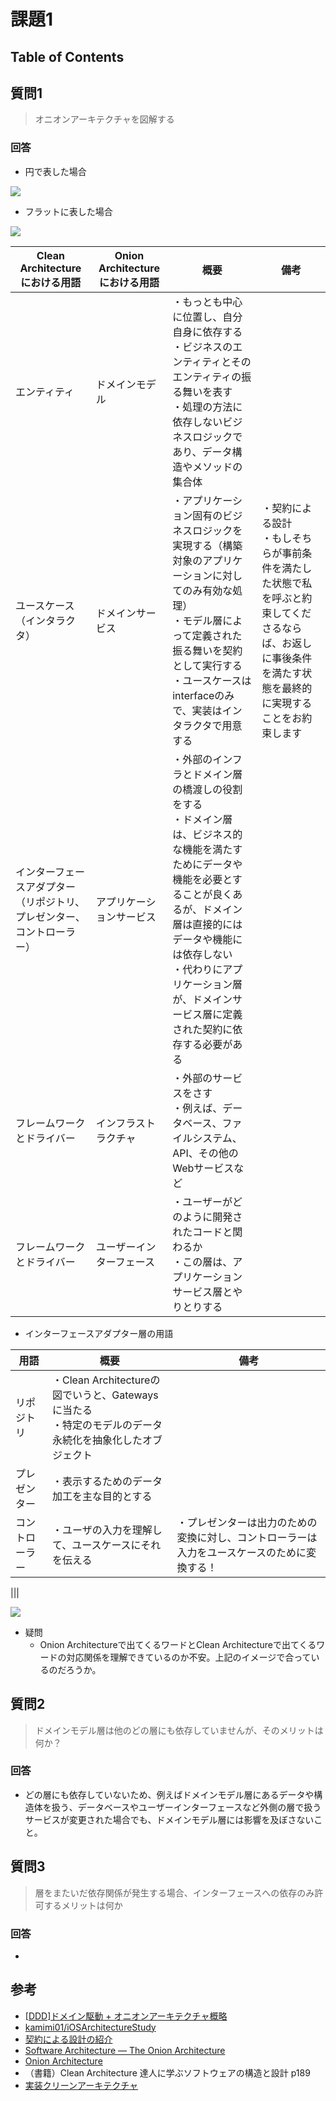 # 課題1

## Table of Contents
<!-- START doctoc -->
<!-- END doctoc -->

## 質問1

> オニオンアーキテクチャを図解する

### 回答

- 円で表した場合

![](https://qiita-user-contents.imgix.net/https%3A%2F%2Fqiita-image-store.s3.amazonaws.com%2F0%2F30489%2F1a309b15-d1d9-0829-8456-92ab11ba50cb.png?ixlib=rb-4.0.0&auto=format&gif-q=60&q=75&w=1400&fit=max&s=7fb4b2a1ee84d70072be21e328f422d4)

- フラットに表した場合

![](https://qiita-user-contents.imgix.net/https%3A%2F%2Fqiita-image-store.s3.amazonaws.com%2F0%2F30489%2F817fe669-7e30-6e8c-e48a-f4098b05d94e.png?ixlib=rb-4.0.0&auto=format&gif-q=60&q=75&w=1400&fit=max&s=c95b85b8c0986f9bc59de5d4db42646d)


|Clean Architectureにおける用語|Onion Architectureにおける用語|概要|備考|
|----------------|---------------|------------------------|------------|
|エンティティ|ドメインモデル|・もっとも中心に位置し、自分自身に依存する <br>・ビジネスのエンティティとそのエンティティの振る舞いを表す<br>・処理の方法に依存しないビジネスロジックであり、データ構造やメソッドの集合体||
|ユースケース（インタラクタ）|ドメインサービス|・アプリケーション固有のビジネスロジックを実現する（構築対象のアプリケーションに対してのみ有効な処理）<br>・モデル層によって定義された振る舞いを契約として実行する<br>・ユースケースはinterfaceのみで、実装はインタラクタで用意する|・契約による設計 <br>・もしそちらが事前条件を満たした状態で私を呼ぶと約束してくださるならば、お返しに事後条件を満たす状態を最終的に実現することをお約束します|
|インターフェースアダプター<br>（リポジトリ、プレゼンター、コントローラー）|アプリケーションサービス|・外部のインフラとドメイン層の橋渡しの役割をする <br>・ドメイン層は、ビジネス的な機能を満たすためにデータや機能を必要とすることが良くあるが、ドメイン層は直接的にはデータや機能には依存しない <br>・代わりにアプリケーション層が、ドメインサービス層に定義された契約に依存する必要がある||
|フレームワークとドライバー|インフラストラクチャ|・外部のサービスをさす<br>・例えば、データベース、ファイルシステム、API、その他のWebサービスなど||
|フレームワークとドライバー|ユーザーインターフェース|・ユーザーがどのように開発されたコードと関わるか<br>・この層は、アプリケーションサービス層とやりとりする||

- インターフェースアダプター層の用語

|用語|概要|備考|
|-----------|----------------------------------------|------------------|
|リポジトリ|・Clean Architectureの図でいうと、Gatewaysに当たる<br>・特定のモデルのデータ永続化を抽象化したオブジェクト||
|プレゼンター|・表示するためのデータ加工を主な目的とする||
|コントローラー|・ユーザの入力を理解して、ユースケースにそれを伝える|・プレゼンターは出力のための変換に対し、コントローラーは入力をユースケースのために変換する！|

|||

![](https://camo.githubusercontent.com/b165073e33eaa18e86fe6f3f5bb9f7e5f3d420d80553388d77d28ca50a03f46a/68747470733a2f2f71696974612d696d6167652d73746f72652e73332e616d617a6f6e6177732e636f6d2f302f33303438392f65646530373437382d336265312d373332612d383262332d6333353538663463396534392e706e67)

- 疑問
  - Onion Architectureで出てくるワードとClean Architectureで出てくるワードの対応関係を理解できているのか不安。上記のイメージで合っているのだろうか。

## 質問2

> ドメインモデル層は他のどの層にも依存していませんが、そのメリットは何か？

### 回答

- どの層にも依存していないため、例えばドメインモデル層にあるデータや構造体を扱う、データベースやユーザーインターフェースなど外側の層で扱うサービスが変更された場合でも、ドメインモデル層には影響を及ぼさないこと。

## 質問3

> 層をまたいだ依存関係が発生する場合、インターフェースへの依存のみ許可するメリットは何か

### 回答

- 

## 参考

- [[DDD]ドメイン駆動 + オニオンアーキテクチャ概略](https://qiita.com/little_hand_s/items/2040fba15d90b93fc124)
- [kamimi01/iOSArchitectureStudy](https://github.com/kamimi01/iOSArchitectureStudy#onion-architecture)
- [契約による設計の紹介](https://developer.hatenastaff.com/entry/2016/09/01/163542)
- [Software Architecture — The Onion Architecture](https://medium.com/@shivendraodean/software-architecture-the-onion-architecture-1b235bec1dec)
- [Onion Architecture](https://dev.to/barrymcauley/onion-architecture-3fgl)
- （書籍）Clean Architecture 達人に学ぶソフトウェアの構造と設計 p189
- [実装クリーンアーキテクチャ](https://qiita.com/nrslib/items/a5f902c4defc83bd46b8)